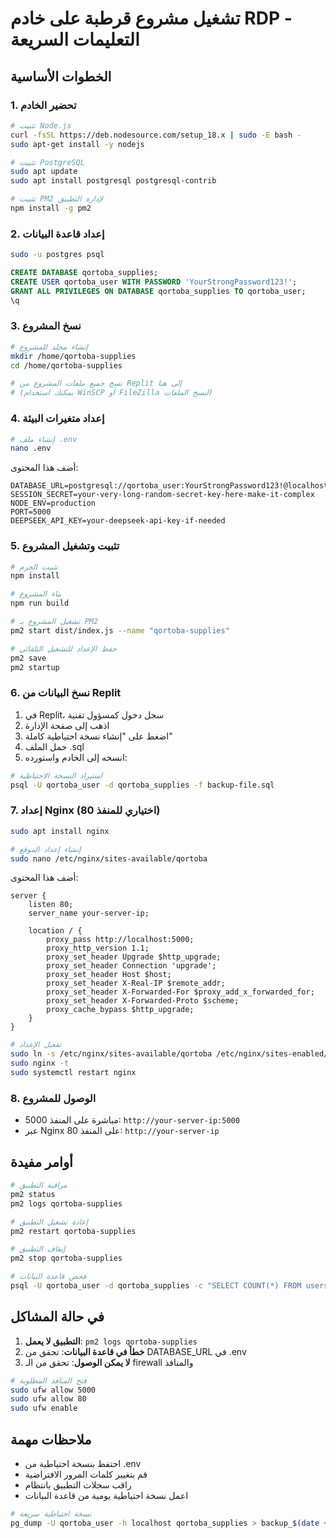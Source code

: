 # تشغيل مشروع قرطبة على خادم RDP - التعليمات السريعة

## الخطوات الأساسية

### 1. تحضير الخادم
```bash
# تثبيت Node.js
curl -fsSL https://deb.nodesource.com/setup_18.x | sudo -E bash -
sudo apt-get install -y nodejs

# تثبيت PostgreSQL
sudo apt update
sudo apt install postgresql postgresql-contrib

# تثبيت PM2 لإدارة التطبيق
npm install -g pm2
```

### 2. إعداد قاعدة البيانات
```bash
sudo -u postgres psql
```

```sql
CREATE DATABASE qortoba_supplies;
CREATE USER qortoba_user WITH PASSWORD 'YourStrongPassword123!';
GRANT ALL PRIVILEGES ON DATABASE qortoba_supplies TO qortoba_user;
\q
```

### 3. نسخ المشروع
```bash
# إنشاء مجلد للمشروع
mkdir /home/qortoba-supplies
cd /home/qortoba-supplies

# نسخ جميع ملفات المشروع من Replit إلى هنا
# (يمكنك استخدام WinSCP أو FileZilla لنسخ الملفات)
```

### 4. إعداد متغيرات البيئة
```bash
# إنشاء ملف .env
nano .env
```

أضف هذا المحتوى:
```
DATABASE_URL=postgresql://qortoba_user:YourStrongPassword123!@localhost:5432/qortoba_supplies
SESSION_SECRET=your-very-long-random-secret-key-here-make-it-complex
NODE_ENV=production
PORT=5000
DEEPSEEK_API_KEY=your-deepseek-api-key-if-needed
```

### 5. تثبيت وتشغيل المشروع
```bash
# تثبيت الحزم
npm install

# بناء المشروع
npm run build

# تشغيل المشروع بـ PM2
pm2 start dist/index.js --name "qortoba-supplies"

# حفظ الإعداد للتشغيل التلقائي
pm2 save
pm2 startup
```

### 6. نسخ البيانات من Replit
1. في Replit، سجل دخول كمسؤول تقنية
2. اذهب إلى صفحة الإدارة
3. اضغط على "إنشاء نسخة احتياطية كاملة"
4. حمل الملف .sql
5. انسخه إلى الخادم واستورده:

```bash
# استيراد النسخة الاحتياطية
psql -U qortoba_user -d qortoba_supplies -f backup-file.sql
```

### 7. إعداد Nginx (اختياري للمنفذ 80)
```bash
sudo apt install nginx

# إنشاء إعداد الموقع
sudo nano /etc/nginx/sites-available/qortoba
```

أضف هذا المحتوى:
```nginx
server {
    listen 80;
    server_name your-server-ip;

    location / {
        proxy_pass http://localhost:5000;
        proxy_http_version 1.1;
        proxy_set_header Upgrade $http_upgrade;
        proxy_set_header Connection 'upgrade';
        proxy_set_header Host $host;
        proxy_set_header X-Real-IP $remote_addr;
        proxy_set_header X-Forwarded-For $proxy_add_x_forwarded_for;
        proxy_set_header X-Forwarded-Proto $scheme;
        proxy_cache_bypass $http_upgrade;
    }
}
```

```bash
# تفعيل الإعداد
sudo ln -s /etc/nginx/sites-available/qortoba /etc/nginx/sites-enabled/
sudo nginx -t
sudo systemctl restart nginx
```

### 8. الوصول للمشروع
- مباشرة على المنفذ 5000: `http://your-server-ip:5000`
- عبر Nginx على المنفذ 80: `http://your-server-ip`

## أوامر مفيدة

```bash
# مراقبة التطبيق
pm2 status
pm2 logs qortoba-supplies

# إعادة تشغيل التطبيق
pm2 restart qortoba-supplies

# إيقاف التطبيق
pm2 stop qortoba-supplies

# فحص قاعدة البيانات
psql -U qortoba_user -d qortoba_supplies -c "SELECT COUNT(*) FROM users;"
```

## في حالة المشاكل

1. **التطبيق لا يعمل**: `pm2 logs qortoba-supplies`
2. **خطأ في قاعدة البيانات**: تحقق من DATABASE_URL في .env
3. **لا يمكن الوصول**: تحقق من الـ firewall والمنافذ

```bash
# فتح المنافذ المطلوبة
sudo ufw allow 5000
sudo ufw allow 80
sudo ufw enable
```

## ملاحظات مهمة

- احتفظ بنسخة احتياطية من .env
- قم بتغيير كلمات المرور الافتراضية
- راقب سجلات التطبيق بانتظام
- اعمل نسخة احتياطية يومية من قاعدة البيانات

```bash
# نسخة احتياطية سريعة
pg_dump -U qortoba_user -h localhost qortoba_supplies > backup_$(date +%Y%m%d).sql
```